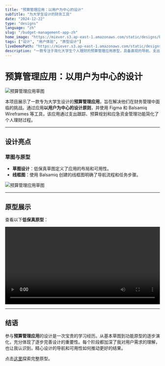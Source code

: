 ```yaml
---
title: "预算管理应用：以用户为中心的设计"
subTitle: "为大学生设计的财务工具"
date: "2024-12-22"
type: "designs"
language: "zh"
slug: "/budget-management-app-zh"
home_image: "https://miever.s3.ap-east-1.amazonaws.com/static/designs/budget-management-sketch.webp"
tags: ["设计", "用户体验", "原型设计"]
liveDemoPath: "https://miever.s3.ap-east-1.amazonaws.com/static/designs/low-fidelidy-demo.mov"
description: "一款专注于简化大学生个人理财的预算管理应用原型，具备直观的导航、支出跟踪和应急资金工具等功能。"
---
```


# 预算管理应用：以用户为中心的设计

![预算管理应用草图](https://miever.s3.ap-east-1.amazonaws.com/static/designs/budget-management-sketch.webp)

本项目展示了一款专为大学生设计的**预算管理应用**，旨在解决他们在财务管理中面临的挑战。通过应用**以用户为中心的设计原则**，并使用 Figma 和 Balsamiq Wireframes 等工具，该应用通过支出跟踪、预算规划和应急资金管理功能简化了个人理财过程。

---

## 设计亮点

### 草图与原型
- **草图设计**：低保真草图定义了应用的布局和可用性。  
- **线框图**：使用 Balsamiq 创建的线框图明确了导航流程和任务步骤。

![预算管理应用草图](https://miever.s3.ap-east-1.amazonaws.com/static/designs/budget-management-sketch.webp)

---

## 原型展示

查看以下**低保真原型**：

<video width="100%" controls>
  <source src="https://miever.s3.ap-east-1.amazonaws.com/static/designs/low-fidelidy-demo.mov" type="video/mp4">
  您的浏览器不支持视频播放。
</video>

---

## 结语

参与**预算管理应用**的设计是一次宝贵的学习经历。从基本草图到功能原型的逐步演化，充分体现了逐步完善设计的重要性。每个阶段都加深了我对用户需求的理解，也让我认识到，精心设计的导航和可用性如何推动更好的结果。

点击[这里](https://miever.s3.ap-east-1.amazonaws.com/static/designs/Budget-Management.bmpr)探索完整原型。